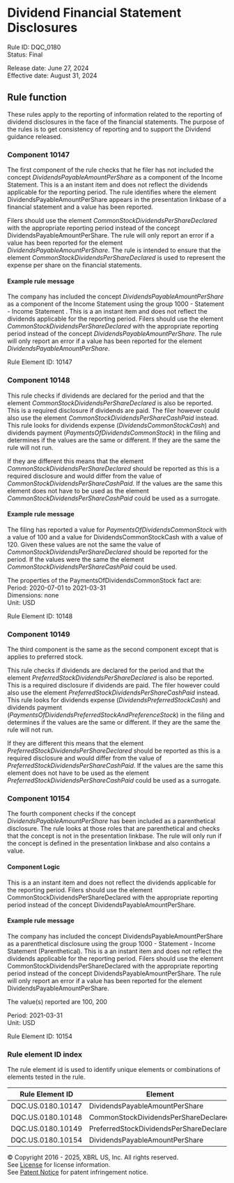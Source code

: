 # Dividend Financial Statement Disclosures
Rule ID: DQC_0180   
Status: Final  
  
Release date: June 27, 2024  
Effective date: August 31, 2024  
  
## Rule function
These rules apply to the reporting of information related to the reporting of dividend disclosures in the face of the financial statements. The purpose of the rules is to get consistency of reporting and to support the Dividend guidance released.

### Component 10147

The first component of the rule checks that he filer has not included the concept *DividendsPayableAmountPerShare* as a component of the Income Statement.  This is a an instant item and does not reflect the dividends applicable for the reporting period.  The rule identifies where the element DividendsPayableAmountPerShare appears in the presentation linkbase of a financial statement and a value has been reported.

Filers should use the element *CommonStockDividendsPerShareDeclared* with the appropriate reporting period instead of the concept DividendsPayableAmountPerShare. The rule will only report an error if a value has been reported for the element *DividendsPayableAmountPerShare*.  The rule is intended to ensure that the element *CommonStockDividendsPerShareDeclared* is used to represent the expense per share on the financial statements.
  
#### Example rule message

The company has included the concept *DividendsPayableAmountPerShare* as a component of the Income Statement using the group 1000 - Statement - Income Statement . This is a an instant item and does not reflect the dividends applicable for the reporting period.  Filers should use the element *CommonStockDividendsPerShareDeclared* with the appropriate reporting period instead of the concept *DividendsPayableAmountPerShare*. The rule will only report an error if a value has been reported for the element *DividendsPayableAmountPerShare*.

Rule Element ID: 10147

### Component 10148

This rule checks if dividends are declared for the period and that the element *CommonStockDividendsPerShareDeclared* is also be reported. This is a required disclosure if dividends are paid. The filer however could also use the element *CommonStockDividendsPerShareCashPaid* instead. This rule looks for dividends expense (*DividendsCommonStockCash*) and dividends payment (*PaymentsOfDividendsCommonStock*) in the filing and determines if the values are the same or different. If they are the same the rule will not run. 

If they are different this means that the element *CommonStockDividendsPerShareDeclared* should be reported as this is a required disclosure and would differ from the value of *CommonStockDividendsPerShareCashPaid*. If the values are the same this element does not have to be used as the element *CommonStockDividendsPerShareCashPaid* could be used as a surrogate.

#### Example rule message

The filing has reported a value for *PaymentsOfDividendsCommonStock* with a value of  100 and a value for  DividendsCommonStockCash with a value of 120. Given these values are not the same the value of *CommonStockDividendsPerShareDeclared* should be reported for the period.  If the values were the same the element *CommonStockDividendsPerShareCashPaid* could be used. 

The properties of the PaymentsOfDividendsCommonStock fact are:  
Period: 2020-07-01 to 2021-03-31  
Dimensions: none  
Unit: USD

Rule Element ID: 10148               

### Component 10149

The third component is the same as the second component except that is applies to preferred stock.

This rule checks if dividends are declared for the period and that the element *PreferredStockDividendsPerShareDeclared* is also be reported. This is a required disclosure if dividends are paid. The filer however could also use the element *PreferredStockDividendsPerShareCashPaid* instead. This rule looks for dividends expense (*DividendsPreferredStockCash*) and dividends payment (*PaymentsOfDividendsPreferredStockAndPreferenceStock*) in the filing and determines if the values are the same or different. If they are the same the rule will not run. 

If they are different this means that the element *PreferredStockDividendsPerShareDeclared* should be reported as this is a required disclosure and would differ from the value of *PreferredStockDividendsPerShareCashPaid*. If the values are the same this element does not have to be used as the element *PreferredStockDividendsPerShareCashPaid* could be used as a surrogate.

### Component 10154
The fourth component checks if the concept *DividendsPayableAmountPerShare* has been included as a parenthetical disclosure.  The rule looks at those roles that are parenthetical and checks that the concept is not in the presentation linkbase.  The rule will only run if the concept is defined in the presentation linkbase and also contains a value. 

#### Component Logic
 This is a an instant item and does not reflect the dividends applicable for the reporting period.  Filers should use the element CommonStockDividendsPerShareDeclared with the appropriate reporting period instead of the concept DividendsPayableAmountPerShare.

#### Example rule message
The company has included the concept DividendsPayableAmountPerShare as a parenthetical disclosure using the group 1000 - Statement - Income Statement (Parenthetical).  This is a an instant item and does not reflect the dividends applicable for the reporting period.  Filers should use the element CommonStockDividendsPerShareDeclared with the appropriate reporting period instead of the concept DividendsPayableAmountPerShare. The rule will only report an error if a value has been reported for the element DividendsPayableAmountPerShare.

The value(s) reported are 100, 200

Period: 2021-03-31  
Unit: USD

Rule Element ID: 10154


### Rule element ID index  
The rule element id is used to identify unique elements or combinations of elements tested in the rule.

|Rule Element ID|Element|
|--- |--- |
| DQC.US.0180.10147 |DividendsPayableAmountPerShare|
| DQC.US.0180.10148 |CommonStockDividendsPerShareDeclared |
| DQC.US.0180.10149 |PreferredStockDividendsPerShareDeclared|
| DQC.US.0180.10154 |DividendsPayableAmountPerShare|



© Copyright 2016 - 2025, XBRL US, Inc. All rights reserved.   
See [License](https://xbrl.us/dqc-license) for license information.  
See [Patent Notice](https://xbrl.us/dqc-patent) for patent infringement notice.  